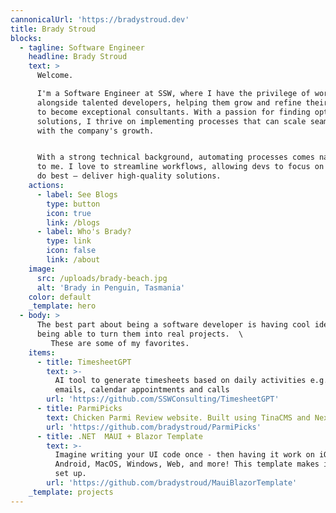 ```yaml
---
cannonicalUrl: 'https://bradystroud.dev'
title: Brady Stroud
blocks:
  - tagline: Software Engineer
    headline: Brady Stroud
    text: >
      Welcome.

      I'm a Software Engineer at SSW, where I have the privilege of working
      alongside talented developers, helping them grow and refine their skills
      to become exceptional consultants. With a passion for finding optimal
      solutions, I thrive on implementing processes that can scale seamlessly
      with the company's growth.


      With a strong technical background, automating processes comes naturally
      to me. I love to streamline workflows, allowing devs to focus on what they
      do best – deliver high-quality solutions.
    actions:
      - label: See Blogs
        type: button
        icon: true
        link: /blogs
      - label: Who's Brady?
        type: link
        icon: false
        link: /about
    image:
      src: /uploads/brady-beach.jpg
      alt: 'Brady in Penguin, Tasmania'
    color: default
    _template: hero
  - body: >
      The best part about being a software developer is having cool ideas, then
      being able to turn them into real projects.  \
         These are some of my favorites.
    items:
      - title: TimesheetGPT
        text: >-
          AI tool to generate timesheets based on daily activities e.g. sending
          emails, calendar appointments and calls
        url: 'https://github.com/SSWConsulting/TimesheetGPT'
      - title: ParmiPicks
        text: Chicken Parmi Review website. Built using TinaCMS and NextJS
        url: 'https://github.com/bradystroud/ParmiPicks'
      - title: .NET  MAUI + Blazor Template
        text: >-
          Imagine writing your UI code once - then having it work on iOS,
          Android, MacOS, Windows, Web, and more! This template makes it easy to
          set up.
        url: 'https://github.com/bradystroud/MauiBlazorTemplate'
    _template: projects
---
```


